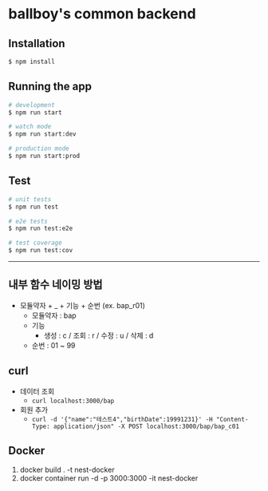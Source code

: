 # ballboy's common backend
## Installation

```bash
$ npm install
```

## Running the app

```bash
# development
$ npm run start

# watch mode
$ npm run start:dev

# production mode
$ npm run start:prod
```

## Test

```bash
# unit tests
$ npm run test

# e2e tests
$ npm run test:e2e

# test coverage
$ npm run test:cov
```

---

## 내부 함수 네이밍 방법
- 모듈약자 + _ + 기능 + 순번 (ex. bap_r01)
    - 모듈약자 : bap
    - 기능
        - 생성 : c / 조회 : r / 수정 : u / 삭제 : d
    - 순번 : 01 ~ 99

## curl 
- 데이터 조회
    - `curl localhost:3000/bap`
- 회원 추가
    - `curl -d '{"name":"테스트4","birthDate":19991231}' -H "Content-Type: application/json" -X POST localhost:3000/bap/bap_c01`

## Docker 
1. docker build . -t nest-docker
2. docker container run -d -p 3000:3000 -it nest-docker